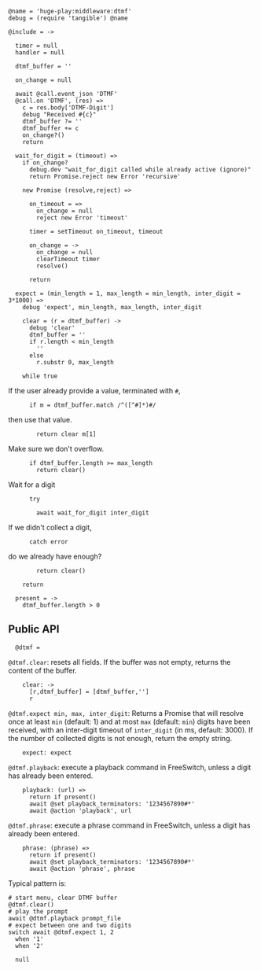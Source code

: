     @name = 'huge-play:middleware:dtmf'
    debug = (require 'tangible') @name

    @include = ->

      timer = null
      handler = null

      dtmf_buffer = ''

      on_change = null

      await @call.event_json 'DTMF'
      @call.on 'DTMF', (res) =>
        c = res.body['DTMF-Digit']
        debug "Received #{c}"
        dtmf_buffer ?= ''
        dtmf_buffer += c
        on_change?()
        return

      wait_for_digit = (timeout) =>
        if on_change?
          debug.dev "wait_for_digit called while already active (ignore)"
          return Promise.reject new Error 'recursive'

        new Promise (resolve,reject) =>

          on_timeout = =>
            on_change = null
            reject new Error 'timeout'

          timer = setTimeout on_timeout, timeout

          on_change = ->
            on_change = null
            clearTimeout timer
            resolve()

          return

      expect = (min_length = 1, max_length = min_length, inter_digit = 3*1000) =>
        debug 'expect', min_length, max_length, inter_digit

        clear = (r = dtmf_buffer) ->
          debug 'clear'
          dtmf_buffer = ''
          if r.length < min_length
            ''
          else
            r.substr 0, max_length

        while true

If the user already provide a value, terminated with `#`,

          if m = dtmf_buffer.match /^([^#]*)#/

then use that value.

            return clear m[1]

Make sure we don't overflow.

          if dtmf_buffer.length >= max_length
            return clear()

Wait for a digit

          try

            await wait_for_digit inter_digit

If we didn't collect a digit,

          catch error

do we already have enough?

            return clear()

        return

      present = ->
        dtmf_buffer.length > 0

Public API
----------

      @dtmf =

`@dtmf.clear`: resets all fields. If the buffer was not empty, returns the content of the buffer.

        clear: ->
          [r,dtmf_buffer] = [dtmf_buffer,'']
          r

`@dtmf.expect min, max, inter_digit`: Returns a Promise that will resolve once at least `min` (default: 1) and at most `max` (default: `min`) digits have been received, with an inter-digit timeout of `inter_digit` (in ms, default: 3000). If the number of collected digits is not enough, return the empty string.

        expect: expect

`@dtmf.playback`: execute a playback command in FreeSwitch, unless a digit has already been entered.

        playback: (url) =>
          return if present()
          await @set playback_terminators: '1234567890#*'
          await @action 'playback', url

`@dtmf.phrase`: execute a phrase command in FreeSwitch, unless a digit has already been entered.

        phrase: (phrase) =>
          return if present()
          await @set playback_terminators: '1234567890#*'
          await @action 'phrase', phrase

Typical pattern is:
```
# start menu, clear DTMF buffer
@dtmf.clear()
# play the prompt
await @dtmf.playback prompt_file
# expect between one and two digits
switch await @dtmf.expect 1, 2
  when '1'
  when '2'
```

      null

